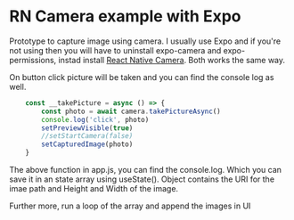 # RN Camera example with Expo


Prototype to capture image using camera. I usually use Expo and if you're not using then you will have to uninstall expo-camera and expo-permissions, instad install [React Native Camera](https://github.com/react-native-camera/react-native-camera). Both works the same way.

On button click picture will be taken and you can find the console log as well.

```javascript
    const __takePicture = async () => {
        const photo = await camera.takePictureAsync()
        console.log('click', photo)
        setPreviewVisible(true)
        //setStartCamera(false)
        setCapturedImage(photo)
    }
```

The above function in app.js, you can find the console.log. Which you can save it in an state array using useState(). Object contains the URI for the imae path and Height and Width of the image.

Further more, run a loop of the array and append the images in UI